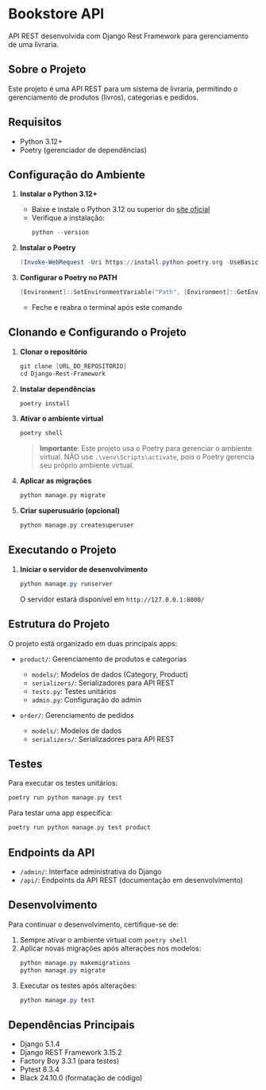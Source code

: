 # Bookstore API

API REST desenvolvida com Django Rest Framework para gerenciamento de uma livraria.

## Sobre o Projeto

Este projeto é uma API REST para um sistema de livraria, permitindo o gerenciamento de produtos (livros), categorias e pedidos.

## Requisitos

- Python 3.12+
- Poetry (gerenciador de dependências)

## Configuração do Ambiente

1. **Instalar o Python 3.12+**
   - Baixe e instale o Python 3.12 ou superior do [site oficial](https://www.python.org/downloads/)
   - Verifique a instalação:
     ```powershell
     python --version
     ```

2. **Instalar o Poetry**
   ```powershell
   (Invoke-WebRequest -Uri https://install.python-poetry.org -UseBasicParsing).Content | py -
   ```

3. **Configurar o Poetry no PATH**
   ```powershell
   [Environment]::SetEnvironmentVariable("Path", [Environment]::GetEnvironmentVariable("Path", "User") + ";C:\Users\rodap\AppData\Roaming\Python\Scripts", "User")
   ```
   - Feche e reabra o terminal após este comando

## Clonando e Configurando o Projeto

1. **Clonar o repositório**
   ```powershell
   git clone [URL_DO_REPOSITÓRIO]
   cd Django-Rest-Framework
   ```

2. **Instalar dependências**
   ```powershell
   poetry install
   ```

3. **Ativar o ambiente virtual**
   ```powershell
   poetry shell
   ```
   > **Importante**: Este projeto usa o Poetry para gerenciar o ambiente virtual. NÃO use `.\venv\Scripts\activate`, pois o Poetry gerencia seu próprio ambiente virtual.

4. **Aplicar as migrações**
   ```powershell
   python manage.py migrate
   ```

5. **Criar superusuário (opcional)**
   ```powershell
   python manage.py createsuperuser
   ```

## Executando o Projeto

1. **Iniciar o servidor de desenvolvimento**
   ```powershell
   python manage.py runserver
   ```
   O servidor estará disponível em `http://127.0.0.1:8000/`

## Estrutura do Projeto

O projeto está organizado em duas principais apps:

- `product/`: Gerenciamento de produtos e categorias
  - `models/`: Modelos de dados (Category, Product)
  - `serializers/`: Serializadores para API REST
  - `tests.py`: Testes unitários
  - `admin.py`: Configuração do admin

- `order/`: Gerenciamento de pedidos
  - `models/`: Modelos de dados
  - `serializers/`: Serializadores para API REST

## Testes

Para executar os testes unitários:
```powershell
poetry run python manage.py test
```

Para testar uma app específica:
```powershell
poetry run python manage.py test product
```

## Endpoints da API

- `/admin/`: Interface administrativa do Django
- `/api/`: Endpoints da API REST (documentação em desenvolvimento)

## Desenvolvimento

Para continuar o desenvolvimento, certifique-se de:

1. Sempre ativar o ambiente virtual com `poetry shell`
2. Aplicar novas migrações após alterações nos modelos:
   ```powershell
   python manage.py makemigrations
   python manage.py migrate
   ```
3. Executar os testes após alterações:
   ```powershell
   python manage.py test
   ```

## Dependências Principais

- Django 5.1.4
- Django REST Framework 3.15.2
- Factory Boy 3.3.1 (para testes)
- Pytest 8.3.4
- Black 24.10.0 (formatação de código)
